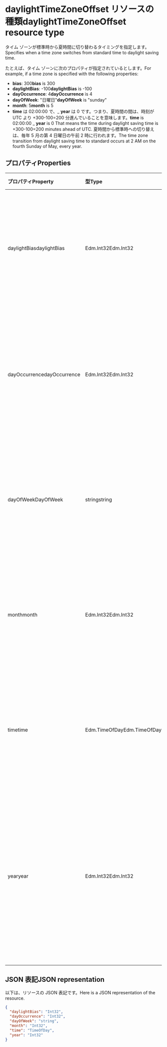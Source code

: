 # <a name="daylighttimezoneoffset-resource-type"></a><span data-ttu-id="c02f3-101">daylightTimeZoneOffset リソースの種類</span><span class="sxs-lookup"><span data-stu-id="c02f3-101">daylightTimeZoneOffset resource type</span></span>

<span data-ttu-id="c02f3-102">タイム ゾーンが標準時から夏時間に切り替わるタイミングを指定します。</span><span class="sxs-lookup"><span data-stu-id="c02f3-102">Specifies when a time zone switches from standard time to daylight saving time.</span></span>

<span data-ttu-id="c02f3-103">たとえば、タイム ゾーンに次のプロパティが指定されているとします。</span><span class="sxs-lookup"><span data-stu-id="c02f3-103">For example, if a time zone is specified with the following properties:</span></span>

- <span data-ttu-id="c02f3-104">**bias**: 300</span><span class="sxs-lookup"><span data-stu-id="c02f3-104">**bias** is 300</span></span>
- <span data-ttu-id="c02f3-105">**daylightBias**: -100</span><span class="sxs-lookup"><span data-stu-id="c02f3-105">**daylightBias** is -100</span></span>
- <span data-ttu-id="c02f3-106">**dayOccurrence**: 4</span><span class="sxs-lookup"><span data-stu-id="c02f3-106">**dayOccurrence** is 4</span></span>
- <span data-ttu-id="c02f3-107">**dayOfWeek**: "日曜日"</span><span class="sxs-lookup"><span data-stu-id="c02f3-107">**dayOfWeek** is "sunday"</span></span>
- <span data-ttu-id="c02f3-108">**month**: 5</span><span class="sxs-lookup"><span data-stu-id="c02f3-108">**month** is 5</span></span>
- <span data-ttu-id="c02f3-109">**time** は 02:00:00 で、_ **year** は 0 です。つまり、夏時間の間は、時刻が UTC より +300-100=200 分進んでいることを意味します。</span><span class="sxs-lookup"><span data-stu-id="c02f3-109">**time** is 02:00:00 _ **year** is 0 That means the time during daylight saving time is +300-100=200 minutes ahead of UTC.</span></span> <span data-ttu-id="c02f3-110">夏時間から標準時への切り替えは、毎年 5 月の第 4 日曜日の午前 2 時に行われます。</span><span class="sxs-lookup"><span data-stu-id="c02f3-110">The time zone transition from daylight saving time to standard occurs at 2 AM on the fourth Sunday of May, every year.</span></span>


## <a name="properties"></a><span data-ttu-id="c02f3-111">プロパティ</span><span class="sxs-lookup"><span data-stu-id="c02f3-111">Properties</span></span>
| <span data-ttu-id="c02f3-112">プロパティ</span><span class="sxs-lookup"><span data-stu-id="c02f3-112">Property</span></span>     | <span data-ttu-id="c02f3-113">型</span><span class="sxs-lookup"><span data-stu-id="c02f3-113">Type</span></span>   |<span data-ttu-id="c02f3-114">説明</span><span class="sxs-lookup"><span data-stu-id="c02f3-114">Description</span></span>|
|:---------------|:--------|:----------|
| <span data-ttu-id="c02f3-115">daylightBias</span><span class="sxs-lookup"><span data-stu-id="c02f3-115">daylightBias</span></span> | <span data-ttu-id="c02f3-116">Edm.Int32</span><span class="sxs-lookup"><span data-stu-id="c02f3-116">Edm.Int32</span></span> | <span data-ttu-id="c02f3-117">夏時間の協定世界時 (UTC) からの時間オフセットです。</span><span class="sxs-lookup"><span data-stu-id="c02f3-117">The time offset from Coordinated Universal Time (UTC) for daylight saving time.</span></span> <span data-ttu-id="c02f3-118">この値は分単位です。</span><span class="sxs-lookup"><span data-stu-id="c02f3-118">This value is in points.</span></span>  |
| <span data-ttu-id="c02f3-119">dayOccurrence</span><span class="sxs-lookup"><span data-stu-id="c02f3-119">dayOccurrence</span></span> | <span data-ttu-id="c02f3-120">Edm.Int32</span><span class="sxs-lookup"><span data-stu-id="c02f3-120">Edm.Int32</span></span> | <span data-ttu-id="c02f3-121">標準時から夏時間への切り替えが月の何番目の曜日に行われるかを表します。</span><span class="sxs-lookup"><span data-stu-id="c02f3-121">Represents the nth occurrence of the day of week that the transition from standard time to daylight saving time occurs.</span></span> |
| <span data-ttu-id="c02f3-122">dayOfWeek</span><span class="sxs-lookup"><span data-stu-id="c02f3-122">DayOfWeek</span></span> | <span data-ttu-id="c02f3-123">string</span><span class="sxs-lookup"><span data-stu-id="c02f3-123">string</span></span> | <span data-ttu-id="c02f3-124">標準時から夏時間への切り替えが行われる曜日を表します。</span><span class="sxs-lookup"><span data-stu-id="c02f3-124">Represents the day of the week when the transition from standard time to daylight saving time occurs.</span></span> |
| <span data-ttu-id="c02f3-125">month</span><span class="sxs-lookup"><span data-stu-id="c02f3-125">month</span></span> | <span data-ttu-id="c02f3-126">Edm.Int32</span><span class="sxs-lookup"><span data-stu-id="c02f3-126">Edm.Int32</span></span> | <span data-ttu-id="c02f3-127">標準時から夏時間への切り替えが行われる月を表します。</span><span class="sxs-lookup"><span data-stu-id="c02f3-127">Represents the month of the year when the transition from standard time to daylight saving time occurs.</span></span> |
| <span data-ttu-id="c02f3-128">time</span><span class="sxs-lookup"><span data-stu-id="c02f3-128">time</span></span> | <span data-ttu-id="c02f3-129">Edm.TimeOfDay</span><span class="sxs-lookup"><span data-stu-id="c02f3-129">Edm.TimeOfDay</span></span> | <span data-ttu-id="c02f3-130">標準時から夏時間への切り替えが行われる時刻を表します。</span><span class="sxs-lookup"><span data-stu-id="c02f3-130">Represents the time of day when the transition from standard time to daylight saving time occurs.</span></span> |
| <span data-ttu-id="c02f3-131">year</span><span class="sxs-lookup"><span data-stu-id="c02f3-131">year</span></span> | <span data-ttu-id="c02f3-132">Edm.Int32</span><span class="sxs-lookup"><span data-stu-id="c02f3-132">Edm.Int32</span></span> | <span data-ttu-id="c02f3-133">標準時から夏時間への切り替えが年に何回行われるかを表します。</span><span class="sxs-lookup"><span data-stu-id="c02f3-133">Represents how frequently in terms of years the change from standard time to daylight saving time occurs.</span></span> <span data-ttu-id="c02f3-134">たとえば、値 0 は年に 1 回を意味します。</span><span class="sxs-lookup"><span data-stu-id="c02f3-134">For example, a value of 0 means every year.</span></span>|


## <a name="json-representation"></a><span data-ttu-id="c02f3-135">JSON 表記</span><span class="sxs-lookup"><span data-stu-id="c02f3-135">JSON representation</span></span>

<span data-ttu-id="c02f3-136">以下は、リソースの JSON 表記です。</span><span class="sxs-lookup"><span data-stu-id="c02f3-136">Here is a JSON representation of the resource.</span></span>

<!-- {
  "blockType": "resource",
  "optionalProperties": [

  ],
  "@odata.type": "microsoft.graph.daylightTimeZoneOffset"
}-->

```json
{
  "daylightBias": "Int32",
  "dayOccurrence": "Int32",
  "dayOfWeek": "string",
  "month": "Int32",
  "time": "TimeOfDay",
  "year": "Int32"
}

```

<!-- uuid: 8fcb5dbc-d5aa-4681-8e31-b001d5168d79
2015-10-25 14:57:30 UTC -->
<!-- {
  "type": "#page.annotation",
  "description": "daylightTimeZoneOffset resource",
  "keywords": "",
  "section": "documentation",
  "tocPath": ""
}-->